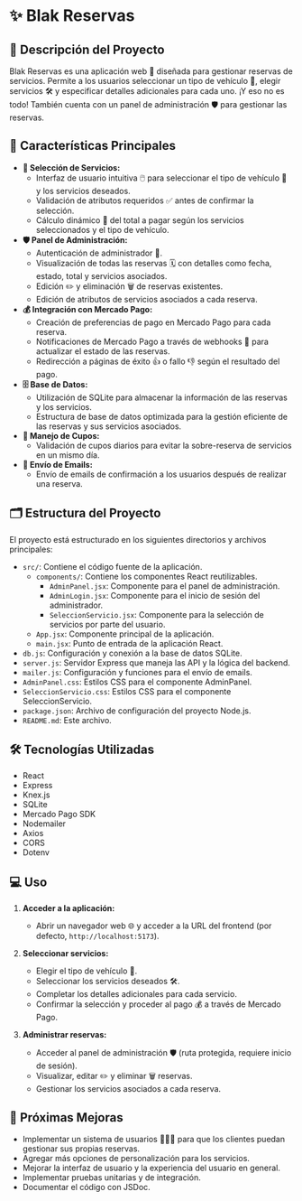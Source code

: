 # ✨ Blak Reservas

## 📝 Descripción del Proyecto

Blak Reservas es una aplicación web 🚀 diseñada para gestionar reservas de servicios. Permite a los usuarios seleccionar un tipo de vehículo 🚗, elegir servicios 🛠️ y especificar detalles adicionales para cada uno. ¡Y eso no es todo! También cuenta con un panel de administración 🛡️ para gestionar las reservas.

## 🌟 Características Principales

*   **🎨 Selección de Servicios:**
    *   Interfaz de usuario intuitiva 🖱️ para seleccionar el tipo de vehículo 🚗 y los servicios deseados.
    *   Validación de atributos requeridos ✅ antes de confirmar la selección.
    *   Cálculo dinámico 🧮 del total a pagar según los servicios seleccionados y el tipo de vehículo.
*   **🛡️ Panel de Administración:**
    *   Autenticación de administrador 🔑.
    *   Visualización de todas las reservas 🗓️ con detalles como fecha, estado, total y servicios asociados.
    *   Edición ✏️ y eliminación 🗑️ de reservas existentes.
    *   Edición de atributos de servicios asociados a cada reserva.
*   **💰 Integración con Mercado Pago:**
    *   Creación de preferencias de pago en Mercado Pago para cada reserva.
    *   Notificaciones de Mercado Pago a través de webhooks 📡 para actualizar el estado de las reservas.
    *   Redirección a páginas de éxito 👍 o fallo 👎 según el resultado del pago.
*   **🗄️ Base de Datos:**
    *   Utilización de SQLite para almacenar la información de las reservas y los servicios.
    *   Estructura de base de datos optimizada para la gestión eficiente de las reservas y sus servicios asociados.
*   **📅 Manejo de Cupos:**
    *   Validación de cupos diarios para evitar la sobre-reserva de servicios en un mismo día.
*   **📧 Envío de Emails:**
    *   Envío de emails de confirmación a los usuarios después de realizar una reserva.

## 🗂️ Estructura del Proyecto

El proyecto está estructurado en los siguientes directorios y archivos principales:

*   `src/`: Contiene el código fuente de la aplicación.
    *   `components/`: Contiene los componentes React reutilizables.
        *   `AdminPanel.jsx`: Componente para el panel de administración.
        *   `AdminLogin.jsx`: Componente para el inicio de sesión del administrador.
        *   `SeleccionServicio.jsx`: Componente para la selección de servicios por parte del usuario.
    *   `App.jsx`: Componente principal de la aplicación.
    *   `main.jsx`: Punto de entrada de la aplicación React.
*   `db.js`: Configuración y conexión a la base de datos SQLite.
*   `server.js`: Servidor Express que maneja las API y la lógica del backend.
*   `mailer.js`: Configuración y funciones para el envío de emails.
*   `AdminPanel.css`: Estilos CSS para el componente AdminPanel.
*   `SeleccionServicio.css`: Estilos CSS para el componente SeleccionServicio.
*   `package.json`: Archivo de configuración del proyecto Node.js.
*   `README.md`: Este archivo.

## 🛠️ Tecnologías Utilizadas

*   React
*   Express
*   Knex.js
*   SQLite
*   Mercado Pago SDK
*   Nodemailer
*   Axios
*   CORS
*   Dotenv


## 💻 Uso

1.  **Acceder a la aplicación:**

    *   Abrir un navegador web 🌐 y acceder a la URL del frontend (por defecto, `http://localhost:5173`).

2.  **Seleccionar servicios:**

    *   Elegir el tipo de vehículo 🚗.
    *   Seleccionar los servicios deseados 🛠️.
    *   Completar los detalles adicionales para cada servicio.
    *   Confirmar la selección y proceder al pago 💰 a través de Mercado Pago.

3.  **Administrar reservas:**

    *   Acceder al panel de administración 🛡️ (ruta protegida, requiere inicio de sesión).
    *   Visualizar, editar ✏️ y eliminar 🗑️ reservas.
    *   Gestionar los servicios asociados a cada reserva.

## 🚀 Próximas Mejoras

*   Implementar un sistema de usuarios 🧑‍🤝‍🧑 para que los clientes puedan gestionar sus propias reservas.
*   Agregar más opciones de personalización para los servicios.
*   Mejorar la interfaz de usuario y la experiencia del usuario en general.
*   Implementar pruebas unitarias y de integración.
*   Documentar el código con JSDoc.
